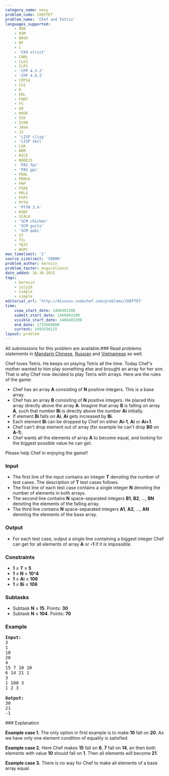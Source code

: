 ```yaml
---
category_name: easy
problem_code: CHEFTET
problem_name: 'Chef and Tetris'
languages_supported:
    - ADA
    - ASM
    - BASH
    - BF
    - C
    - 'C99 strict'
    - CAML
    - CLOJ
    - CLPS
    - 'CPP 4.3.2'
    - 'CPP 4.9.2'
    - CPP14
    - CS2
    - D
    - ERL
    - FORT
    - FS
    - GO
    - HASK
    - ICK
    - ICON
    - JAVA
    - JS
    - 'LISP clisp'
    - 'LISP sbcl'
    - LUA
    - NEM
    - NICE
    - NODEJS
    - 'PAS fpc'
    - 'PAS gpc'
    - PERL
    - PERL6
    - PHP
    - PIKE
    - PRLG
    - PYPY
    - PYTH
    - 'PYTH 3.4'
    - RUBY
    - SCALA
    - 'SCM chicken'
    - 'SCM guile'
    - 'SCM qobi'
    - ST
    - TCL
    - TEXT
    - WSPC
max_timelimit: '2'
source_sizelimit: '50000'
problem_author: berezin
problem_tester: mugurelionut
date_added: 16-10-2015
tags:
    - berezin
    - july16
    - simple
    - simple
editorial_url: 'http://discuss.codechef.com/problems/CHEFTET'
time:
    view_start_date: 1468402200
    submit_start_date: 1468402200
    visible_start_date: 1468402200
    end_date: 1735669800
    current: 1493558125
layout: problem
---
```

All submissions for this problem are available.###  Read problems statements in [Mandarin Chinese](http://www.codechef.com/download/translated/JULY16/mandarin/CHEFTET.pdf), [Russian](http://www.codechef.com/download/translated/JULY16/russian/CHEFTET.pdf) and [Vietnamese](http://www.codechef.com/download/translated/JULY16/vietnamese/CHEFTET.pdf) as well.

Chef loves Tetris. He keeps on playing Tetris all the time. Today Chef's mother wanted to him play something else and brought an array for her son. That is why Chef now decided to play Tetris with arrays. Here are the rules of the game:

- Chef has an array **A** consisting of **N** positive integers. This is a base array.
- Chef has an array **B** consisting of **N** positive integers. He placed this array directly above the array **A**. Imagine that array **B** is falling on array **A**, such that number **Bi** is directly above the number **Ai** initially.
- If element **Bi** falls on **Ai**, **Ai** gets increased by **Bi**.
- Each element **Bi** can be dropped by Chef on either **Ai-1**, **Ai** or **Ai+1**.
- Chef can't drop element out of array (for example he can't drop **B0** on **A-1**).
- Chef wants all the elements of array **A** to become equal, and looking for the biggest possible value he can get.

Please help Chef in enjoying the game!!

### Input

- The first line of the input contains an integer **T** denoting the number of test cases. The description of **T** test cases follows.
- The first line of each test case contains a single integer **N** denoting the number of elements in both arrays.
- The second line contains **N** space-separated integers **B1**, **B2**, ..., **BN** denoting the elements of the falling array.
- The third line contains **N** space-separated integers **A1**, **A2**, ..., **AN** denoting the elements of the base array.

### Output

- For each test case, output a single line containing a biggest integer Chef can get for all elements of array **A** or **-1** if it is impossible.

### Constraints

- **1** ≤ **T** ≤ **5**
- **1** ≤ **N** ≤ **10^4**
- **1** ≤ **Ai** ≤ **106**
- **1** ≤ **Bi** ≤ **106**

### Subtasks

- Subtask **N** ≤ **15**. Points: **30**
- Subtask **N** ≤ **104**. Points: **70**

### Example

<pre><b>Input:</b>
3
1
10
20
4
15 7 10 10
6 14 21 1
3
1 100 3
1 2 3

<b>Output:</b>
30
21
-1
</pre>### Explanation

**Example case 1.**
The only option in first example is to make **10** fall on **20**. As we have only one element condition of equality is satisfied.

**Example case 2.**
Here Chef makes **15** fall on **6**, **7** fall on **14**, an then both elements with value **10** should fall on **1**. Then all elements will become **21**.

**Example case 3.**
There is no way for Chef to make all elements of a base array equal.
